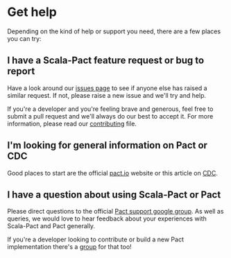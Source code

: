 # Get help
Depending on the kind of help or support you need, there are a few places you can try:

## I have a Scala-Pact feature request or bug to report
Have a look around our [issues page](https://github.com/ITV/scala-pact/issues) to see if anyone else has raised a similar request. If not, please raise a new issue and we'll try and help.

If you're a developer and you're feeling brave and generous, feel free to submit a pull request and we'll always do our best to accept it. For more information, please read our [contributing](https://github.com/ITV/scala-pact/blob/master/CONTRIBUTING.md) file.

## I'm looking for general information on Pact or CDC
Good places to start are the official [pact.io](http://www.pact.io) website or this article on [CDC](http://martinfowler.com/articles/consumerDrivenContracts.html).

## I have a question about using Scala-Pact or Pact
Please direct questions to the official [Pact support google group](https://groups.google.com/forum/#!forum/pact-support). As well as queries, we would love to hear feedback about your experiences with Scala-Pact and Pact generally.

If you're a developer looking to contribute or build a new Pact implementation there's a [group](https://groups.google.com/forum/#!forum/pact-dev) for that too!
